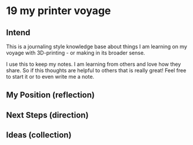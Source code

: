 # 19 my printer voyage

## Intend

This is a journaling style knowledge base about things I am learning on my voyage with 3D-printing - or making in its broader sense.

I use this to keep my notes.
I am learning from others and love how they share.
So if this thoughts are helpful to others that is really great!
Feel free to start it or to even write me a note.

## My Position (reflection)

## Next Steps (direction)

## Ideas (collection)